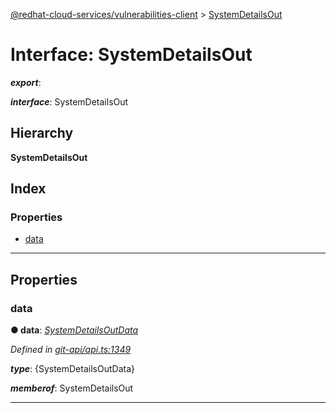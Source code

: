 [@redhat-cloud-services/vulnerabilities-client](../README.md) > [SystemDetailsOut](../interfaces/systemdetailsout.md)

# Interface: SystemDetailsOut

*__export__*: 

*__interface__*: SystemDetailsOut

## Hierarchy

**SystemDetailsOut**

## Index

### Properties

* [data](systemdetailsout.md#data)

---

## Properties

<a id="data"></a>

###  data

**● data**: *[SystemDetailsOutData](systemdetailsoutdata.md)*

*Defined in [git-api/api.ts:1349](https://github.com/RedHatInsights/javascript-clients/blob/master/packages/vulnerabilities/git-api/api.ts#L1349)*

*__type__*: {SystemDetailsOutData}

*__memberof__*: SystemDetailsOut

___

